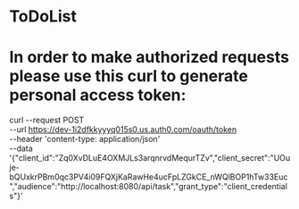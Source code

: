 # ToDoList
# In order to make authorized requests please use this curl to generate personal access token:
curl --request POST \
  --url https://dev-1i2dfkkyyyq015s0.us.auth0.com/oauth/token \
  --header 'content-type: application/json' \
  --data '{"client_id":"Zq0XvDLuE4OXMJLs3arqnrvdMequrTZv","client_secret":"UOuje-bQUxkrPBm0qc3PV4i09FQXjKaRawHe4ucFpLZGkCE_nWQlBOP1hTw33Euc","audience":"http://localhost:8080/api/task","grant_type":"client_credentials"}'
